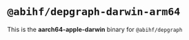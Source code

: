 # `@abihf/depgraph-darwin-arm64`

This is the **aarch64-apple-darwin** binary for `@abihf/depgraph`
